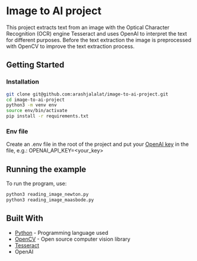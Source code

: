 # Image to AI project

This project extracts text from an image with the Optical Character Recognition (OCR) engine Tesseract and uses OpenAI to interpret the text for different purposes. Before the text extraction the image is preprocessed with OpenCV to improve the text extraction process.

## Getting Started

### Installation

```sh
git clone git@github.com:arashjalalat/image-to-ai-project.git
cd image-to-ai-project
python3 -m venv env
source env/bin/activate
pip install -r requirements.txt
```

### Env file
Create an .env file in the root of the project and put your [OpenAI key](https://platform.openai.com/account/api-keys) in the file, e.g.: OPENAI_API_KEY=<your_key>

## Running the example

To run the program, use:

```sh
python3 reading_image_newton.py
python3 reading_image_maasbode.py
```

## Built With

- [Python](https://www.python.org/) - Programming language used
- [OpenCV](https://opencv.org/) - Open source computer vision library
- [Tesseract](https://github.com/tesseract-ocr/tesseract)
- OpenAI
